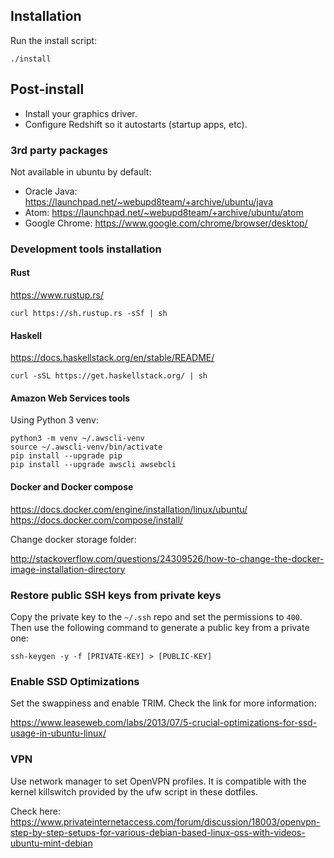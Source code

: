 ## Installation

Run the install script:

    ./install

## Post-install

* Install your graphics driver.
* Configure Redshift so it autostarts (startup apps, etc).

### 3rd party packages

Not available in ubuntu by default:

* Oracle Java: https://launchpad.net/~webupd8team/+archive/ubuntu/java
* Atom: https://launchpad.net/~webupd8team/+archive/ubuntu/atom
* Google Chrome: https://www.google.com/chrome/browser/desktop/

### Development tools installation

#### Rust

https://www.rustup.rs/

```
curl https://sh.rustup.rs -sSf | sh
```

#### Haskell

https://docs.haskellstack.org/en/stable/README/

```
curl -sSL https://get.haskellstack.org/ | sh
```

#### Amazon Web Services tools

Using Python 3 venv:

```
python3 -m venv ~/.awscli-venv
source ~/.awscli-venv/bin/activate
pip install --upgrade pip
pip install --upgrade awscli awsebcli
```

#### Docker and Docker compose

https://docs.docker.com/engine/installation/linux/ubuntu/
https://docs.docker.com/compose/install/

Change docker storage folder:

http://stackoverflow.com/questions/24309526/how-to-change-the-docker-image-installation-directory

### Restore public SSH keys from private keys

Copy the private key to the `~/.ssh` repo and set the permissions to `400`. Then use
the following command to generate a public key from a private one:

```
ssh-keygen -y -f [PRIVATE-KEY] > [PUBLIC-KEY]
```

### Enable SSD Optimizations

Set the swappiness and enable TRIM. Check the link for more information:

https://www.leaseweb.com/labs/2013/07/5-crucial-optimizations-for-ssd-usage-in-ubuntu-linux/

### VPN

Use network manager to set OpenVPN profiles. It is compatible with the kernel killswitch provided by the ufw script in these dotfiles.

Check here:
https://www.privateinternetaccess.com/forum/discussion/18003/openvpn-step-by-step-setups-for-various-debian-based-linux-oss-with-videos-ubuntu-mint-debian
